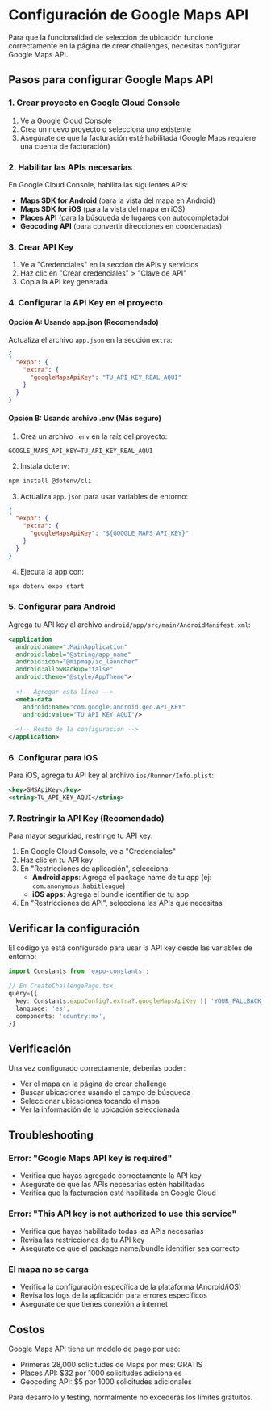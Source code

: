 # Configuración de Google Maps API

Para que la funcionalidad de selección de ubicación funcione correctamente en la página de crear challenges, necesitas configurar Google Maps API.

## Pasos para configurar Google Maps API

### 1. Crear proyecto en Google Cloud Console

1. Ve a [Google Cloud Console](https://console.cloud.google.com/)
2. Crea un nuevo proyecto o selecciona uno existente
3. Asegúrate de que la facturación esté habilitada (Google Maps requiere una cuenta de facturación)

### 2. Habilitar las APIs necesarias

En Google Cloud Console, habilita las siguientes APIs:
- **Maps SDK for Android** (para la vista del mapa en Android)
- **Maps SDK for iOS** (para la vista del mapa en iOS)  
- **Places API** (para la búsqueda de lugares con autocompletado)
- **Geocoding API** (para convertir direcciones en coordenadas)

### 3. Crear API Key

1. Ve a "Credenciales" en la sección de APIs y servicios
2. Haz clic en "Crear credenciales" > "Clave de API"
3. Copia la API key generada

### 4. Configurar la API Key en el proyecto

#### Opción A: Usando app.json (Recomendado)

Actualiza el archivo `app.json` en la sección `extra`:

```json
{
  "expo": {
    "extra": {
      "googleMapsApiKey": "TU_API_KEY_REAL_AQUI"
    }
  }
}
```

#### Opción B: Usando archivo .env (Más seguro)

1. Crea un archivo `.env` en la raíz del proyecto:

```env
GOOGLE_MAPS_API_KEY=TU_API_KEY_REAL_AQUI
```

2. Instala dotenv:
```bash
npm install @dotenv/cli
```

3. Actualiza `app.json` para usar variables de entorno:
```json
{
  "expo": {
    "extra": {
      "googleMapsApiKey": "${GOOGLE_MAPS_API_KEY}"
    }
  }
}
```

4. Ejecuta la app con:
```bash
npx dotenv expo start
```

### 5. Configurar para Android

Agrega tu API key al archivo `android/app/src/main/AndroidManifest.xml`:

```xml
<application
  android:name=".MainApplication"
  android:label="@string/app_name"
  android:icon="@mipmap/ic_launcher"
  android:allowBackup="false"
  android:theme="@style/AppTheme">
  
  <!-- Agregar esta línea -->
  <meta-data
    android:name="com.google.android.geo.API_KEY"
    android:value="TU_API_KEY_AQUI"/>
    
  <!-- Resto de la configuración -->
</application>
```

### 6. Configurar para iOS

Para iOS, agrega tu API key al archivo `ios/Runner/Info.plist`:

```xml
<key>GMSApiKey</key>
<string>TU_API_KEY_AQUI</string>
```

### 7. Restringir la API Key (Recomendado)

Para mayor seguridad, restringe tu API key:

1. En Google Cloud Console, ve a "Credenciales"
2. Haz clic en tu API key
3. En "Restricciones de aplicación", selecciona:
   - **Android apps**: Agrega el package name de tu app (ej: `com.anonymous.habitleague`)
   - **iOS apps**: Agrega el bundle identifier de tu app
4. En "Restricciones de API", selecciona las APIs que necesitas

## Verificar la configuración

El código ya está configurado para usar la API key desde las variables de entorno:

```typescript
import Constants from 'expo-constants';

// En CreateChallengePage.tsx
query={{
  key: Constants.expoConfig?.extra?.googleMapsApiKey || 'YOUR_FALLBACK_KEY',
  language: 'es',
  components: 'country:mx',
}}
```

## Verificación

Una vez configurado correctamente, deberías poder:
- Ver el mapa en la página de crear challenge
- Buscar ubicaciones usando el campo de búsqueda
- Seleccionar ubicaciones tocando el mapa
- Ver la información de la ubicación seleccionada

## Troubleshooting

### Error: "Google Maps API key is required"
- Verifica que hayas agregado correctamente la API key
- Asegúrate de que las APIs necesarias estén habilitadas
- Verifica que la facturación esté habilitada en Google Cloud

### Error: "This API key is not authorized to use this service"
- Verifica que hayas habilitado todas las APIs necesarias
- Revisa las restricciones de tu API key
- Asegúrate de que el package name/bundle identifier sea correcto

### El mapa no se carga
- Verifica la configuración específica de la plataforma (Android/iOS)
- Revisa los logs de la aplicación para errores específicos
- Asegúrate de que tienes conexión a internet

## Costos

Google Maps API tiene un modelo de pago por uso:
- Primeras 28,000 solicitudes de Maps por mes: GRATIS
- Places API: $32 por 1000 solicitudes adicionales
- Geocoding API: $5 por 1000 solicitudes adicionales

Para desarrollo y testing, normalmente no excederás los límites gratuitos. 